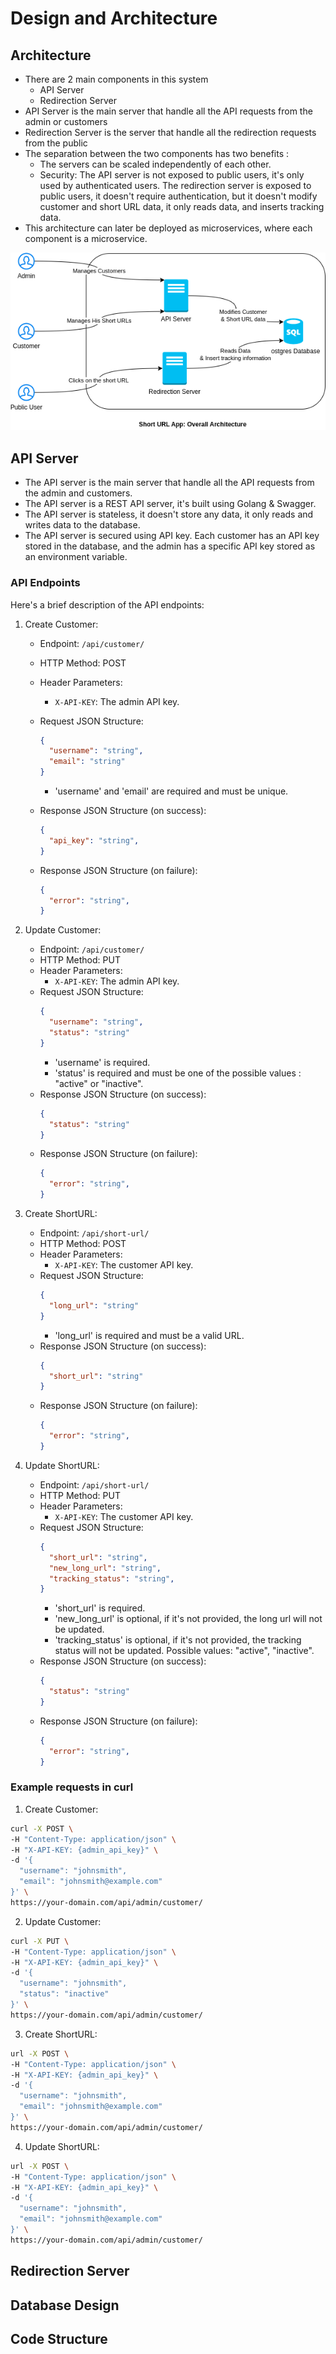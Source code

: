 # Design and Architecture

## Architecture 
- There are 2 main components in this system
    - API Server
    - Redirection Server
- API Server is the main server that handle all the API requests from the admin or customers
- Redirection Server is the server that handle all the redirection requests from the public
- The separation between the two components has two benefits : 
    - The servers can be scaled independently of each other.
    - Security: The API server is not exposed to public users, it's only used by authenticated users. The redirection server is exposed to public users, it doesn't require authentication, but it doesn't modify customer and short URL data, it only reads data, and inserts tracking data.
- This architecture can later be deployed as microservices, where each component is a microservice.

<p align="center"><img src="images/ArchitectureDiagrams.drawio.png"/></p>

## API Server
- The API server is the main server that handle all the API requests from the admin and customers.
- The API server is a REST API server, it's built using Golang & Swagger.
- The API server is stateless, it doesn't store any data, it only reads and writes data to the database.
- The API server is secured using API key. Each customer has an API key stored in the database, and the admin has a specific API key stored as an environment variable.

### API Endpoints
Here's a brief description of the API endpoints:
1. Create Customer:
   - Endpoint: `/api/customer/`
   - HTTP Method: POST
   - Header Parameters:
     - `X-API-KEY`: The admin API key.
   - Request JSON Structure:
     ```json
     {
       "username": "string", 
       "email": "string" 
     }
     ```
      - 'username' and 'email' are required and must be unique.

   - Response JSON Structure (on success):
     ```json
     {
       "api_key": "string",
     }
     ```
   - Response JSON Structure (on failure):
     ```json
     {
       "error": "string",
     }
     ```

2. Update Customer:
   - Endpoint: `/api/customer/`
   - HTTP Method: PUT
   - Header Parameters:
      - `X-API-KEY`: The admin API key.
   - Request JSON Structure:
     ```json
     {
       "username": "string",
       "status": "string" 
     }
     ```
     - 'username' is required.
     - 'status' is required and must be one of the possible values : "active" or "inactive".
   - Response JSON Structure (on success):
     ```json
     {
       "status": "string"
     }
     ```
   - Response JSON Structure (on failure):
     ```json
     {
       "error": "string",
     }
     ```

3. Create ShortURL:
   - Endpoint: `/api/short-url/`
   - HTTP Method: POST
   - Header Parameters:
     - `X-API-KEY`: The customer API key.
   - Request JSON Structure:
     ```json
     {
       "long_url": "string" 
     }
     ```
     - 'long_url' is required and must be a valid URL.
   - Response JSON Structure (on success):
     ```json
     {
       "short_url": "string"
     }
     ```
    - Response JSON Structure (on failure):
      ```json
      {
        "error": "string",
      }
      ```

4. Update ShortURL:
   - Endpoint: `/api/short-url/`
   - HTTP Method: PUT
   - Header Parameters:
      - `X-API-KEY`: The customer API key.
   - Request JSON Structure:
     ```json
     {
       "short_url": "string", 
       "new_long_url": "string", 
       "tracking_status": "string",
     }
     ```
     - 'short_url' is required.
     - 'new_long_url' is optional, if it's not provided, the long url will not be updated.
     - 'tracking_status' is optional, if it's not provided, the tracking status will not be updated. Possible values: "active", "inactive".
   - Response JSON Structure (on success):
     ```json
     {
       "status": "string"
     }
     ```
    - Response JSON Structure (on failure):
      ```json
      {
        "error": "string",
      }
      ```
### Example requests in curl 
  1. Create Customer:
  ```bash
  curl -X POST \
  -H "Content-Type: application/json" \
  -H "X-API-KEY: {admin_api_key}" \
  -d '{
    "username": "johnsmith",
    "email": "johnsmith@example.com"
  }' \
  https://your-domain.com/api/admin/customer/

  ```
  
  2. Update Customer:
  ```bash
  curl -X PUT \
  -H "Content-Type: application/json" \
  -H "X-API-KEY: {admin_api_key}" \
  -d '{
    "username": "johnsmith",
    "status": "inactive"
  }' \
  https://your-domain.com/api/admin/customer/
  ```
  
  3. Create ShortURL:
  ```bash
  url -X POST \
  -H "Content-Type: application/json" \
  -H "X-API-KEY: {admin_api_key}" \
  -d '{
    "username": "johnsmith",
    "email": "johnsmith@example.com"
  }' \
  https://your-domain.com/api/admin/customer/
  ```

  4. Update ShortURL:
  ```bash
  url -X POST \
  -H "Content-Type: application/json" \
  -H "X-API-KEY: {admin_api_key}" \
  -d '{
    "username": "johnsmith",
    "email": "johnsmith@example.com"
  }' \
  https://your-domain.com/api/admin/customer/
  ```
  
## Redirection Server

## Database Design

## Code Structure

